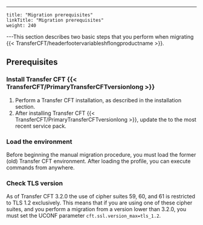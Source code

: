 ---
    title: "Migration prerequisites"
    linkTitle: "Migration prerequisites"
    weight: 240
---This section describes two basic steps that you perform when migrating {{< TransferCFT/headerfootervariableshflongproductname  >}}.

## Prerequisites

### Install Transfer CFT {{< TransferCFT/PrimaryTransferCFTversionlong  >}}

1. Perform a Transfer CFT installation, as described in the installation section.
1. After installing Transfer CFT {{< TransferCFT/PrimaryTransferCFTversionlong >}}, update the to the most recent service pack.

### Load the environment

Before beginning the manual migration procedure, you must load the former (old) Transfer CFT environment. After loading the profile, you can execute commands from anywhere.

### Check TLS version

As of Transfer CFT 3.2.0 the use of cipher suites 59, 60, and 61 is restricted to TLS 1.2 exclusively. This means that if you are using one of these cipher suites, and you perform a migration from a version lower than 3.2.0, you must set the UCONF parameter `cft.ssl.version_max=tls_1.2`.
